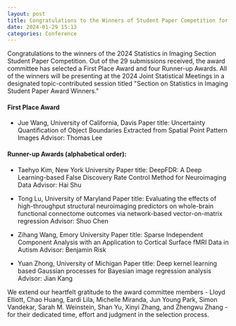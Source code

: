 ```yaml
---
layout: post
title: Congratulations to the Winners of Student Paper Competition for JSM 2024
date: 2024-01-29 15:13 
categories: Conference
---
```


Congratulations to the winners of the 2024 Statistics in Imaging Section Student Paper Competition. Out of the 29 submissions received, the award committee has selected a First Place Award and four Runner-up Awards. 
All of the winners will be presenting at the 2024 Joint Statistical Meetings in a designated topic-contributed session titled "Section on Statistics in Imaging Student Paper Award Winners." 

#### First Place Award

* Jue Wang, University of California, Davis
  Paper title: Uncertainty Quantification of Object Boundaries Extracted from Spatial Point Pattern Images
  Advisor: Thomas Lee

 
#### Runner-up Awards (alphabetical order):

* Taehyo Kim, New York University
  Paper title: DeepFDR: A Deep Learning-based False Discovery Rate Control Method for Neuroimaging Data
  Advisor: Hai Shu

* Tong Lu, University of Maryland
  Paper title: Evaluating the effects of high-throughput structural neuroimaging predictors on whole-brain functional connectome outcomes via network-based vector-on-matrix regression
  Advisor: Shuo Chen

* Zihang Wang, Emory University
  Paper title: Sparse Independent Component Analysis with an Application to Cortical Surface fMRI Data in Autism
  Advisor: Benjamin Risk

* Yuan Zhong, University of Michigan
  Paper title: Deep kernel learning based Gaussian processes for Bayesian image regression analysis
  Advisor: Jian Kang

We extend our heartfelt gratitude to the award committee members - Lloyd Elliott, Chao Huang, Eardi Lila, Michelle Miranda, 
Jun Young Park, Simon Vandekar, Sarah M. Weinstein, Shan Yu, Xinyi Zhang, and Zhengwu Zhang - for their dedicated time, effort and 
judgment in the selection process.